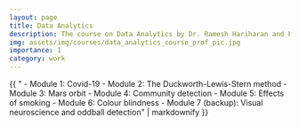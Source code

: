 ```yaml
---
layout: page
title: Data Analytics
description: The course on Data Analytics by Dr. Ramesh Hariharan and Prof. Rajesh Sundaresan will expose students to techniques in data analytics through use cases. The course structure is given below (subject to revision). This has already been offered as a direct classroom course.
img: assets/img/courses/data_analytics_course_prof_pic.jpg
importance: 1
category: work
---
```


<div>{{ "
- Module 1: Covid-19
- Module 2: The Duckworth-Lewis-Stern method
- Module 3: Mars orbit
- Module 4: Community detection
- Module 5: Effects of smoking
- Module 6: Colour blindness
- Module 7 (backup): Visual neuroscience and oddball detection" | markdownify }}</div>

